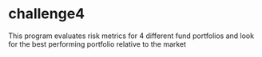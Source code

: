 # challenge4
This program evaluates risk metrics for 4 different fund portfolios and look for the best performing portfolio relative to the market